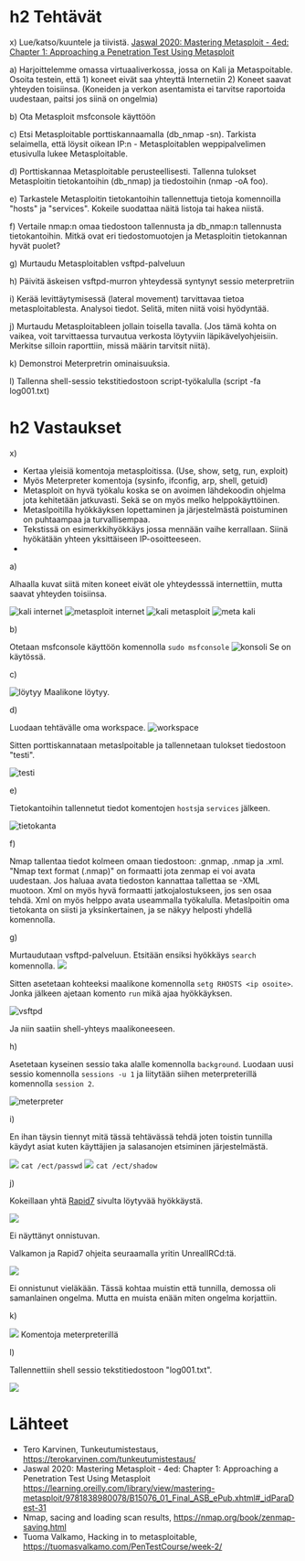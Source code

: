 # h2 Tehtävät

x) Lue/katso/kuuntele ja tiivistä. [Jaswal 2020: Mastering Metasploit - 4ed: Chapter 1: Approaching a Penetration Test Using Metasploit](https://learning.oreilly.com/library/view/mastering-metasploit/9781838980078/B15076_01_Final_ASB_ePub.xhtml#_idParaDest-31)

a) Harjoittelemme omassa virtuaaliverkossa, jossa on Kali ja Metaspoitable. Osoita testein, että 1) koneet eivät saa yhteyttä Internetiin 2) Koneet saavat yhteyden toisiinsa. (Koneiden ja verkon asentamista ei tarvitse raportoida uudestaan, paitsi jos siinä on ongelmia)

b) Ota Metasploit msfconsole käyttöön

c) Etsi Metasploitable porttiskannaamalla (db_nmap -sn). Tarkista selaimella, että löysit oikean IP:n - Metasploitablen weppipalvelimen etusivulla lukee Metasploitable.

d) Porttiskannaa Metasploitable perusteellisesti. Tallenna tulokset Metasploitin tietokantoihin (db_nmap) ja tiedostoihin (nmap -oA foo).

e) Tarkastele Metasploitin tietokantoihin tallennettuja tietoja komennoilla "hosts" ja "services". Kokeile suodattaa näitä listoja tai hakea niistä.

f) Vertaile nmap:n omaa tiedostoon tallennusta ja db_nmap:n tallennusta tietokantoihin. Mitkä ovat eri tiedostomuotojen ja Metasploitin tietokannan hyvät puolet?

g) Murtaudu Metasploitablen vsftpd-palveluun

h) Päivitä äskeisen vsftpd-murron yhteydessä syntynyt sessio meterpretriin

i) Kerää levittäytymisessä (lateral movement) tarvittavaa tietoa metasploitablesta. Analysoi tiedot. Selitä, miten niitä voisi hyödyntää.

j) Murtaudu Metasploitableen jollain toisella tavalla. (Jos tämä kohta on vaikea, voit tarvittaessa turvautua verkosta löytyviin läpikävelyohjeisiin. Merkitse silloin raporttiin, missä määrin tarvitsit niitä).

k) Demonstroi Meterpretrin ominaisuuksia.

l) Tallenna shell-sessio tekstitiedostoon script-työkalulla (script -fa log001.txt)



# h2 Vastaukset

x)
- Kertaa yleisiä komentoja metasploitissa. (Use, show, setg, run, exploit)
- Myös Meterpreter komentoja (sysinfo, ifconfig, arp, shell, getuid)
- Metasploit on hyvä työkalu koska se on avoimen lähdekoodin ohjelma jota kehitetään jatkuvasti. Sekä se on myös melko helppokäyttöinen.
- Metaslpoitilla hyökkäyksen lopettaminen ja järjestelmästä poistuminen on puhtaampaa ja turvallisempaa.
- Tekstissä on esimerkkihyökkäys jossa mennään vaihe kerrallaan. Siinä hyökätään yhteen yksittäiseen IP-osoitteeseen.
- 

a) 

Alhaalla kuvat siitä miten koneet eivät ole yhteydesssä internettiin, mutta saavat yhteyden toisiinsa.

![kali internet](https://github.com/user-attachments/assets/e2023154-7628-4ec4-9692-1eb6414f0bce)
![metasploit internet](https://github.com/user-attachments/assets/32fc320d-229b-4132-a81f-315ae47e870b)
![kali metasploit](https://github.com/user-attachments/assets/0ef088d2-1bfb-4c83-b218-1a09cb380cd3)
![meta kali](https://github.com/user-attachments/assets/b15da02e-8327-476b-aa3a-fc268d8f800d)

b) 

Otetaan msfconsole käyttöön komennolla `sudo msfconsole`
![konsoli](https://github.com/user-attachments/assets/56baf7a0-ab1e-4561-965e-415dc8834534)
Se on käytössä.

c) 

![löytyy](https://github.com/user-attachments/assets/5ab2f215-743f-479e-91fd-2014013468e3)
Maalikone löytyy.

d) 

Luodaan tehtävälle oma workspace.
![workspace](https://github.com/user-attachments/assets/22bddeea-6e84-41c1-93fb-798f189e7ecd)

Sitten porttiskannataan metaslpoitable ja tallennetaan tulokset tiedostoon "testi". 

![testi](https://github.com/user-attachments/assets/09632094-6ede-42d9-9651-f69811f0c8a0)

e)

Tietokantoihin tallennetut tiedot komentojen `hosts`ja `services` jälkeen. 

![tietokanta](https://github.com/user-attachments/assets/510f8cd9-46a0-4237-beae-5e8903e8b2d5)

f) 

Nmap tallentaa tiedot kolmeen omaan tiedostoon: .gnmap, .nmap ja .xml. "Nmap text format (.nmap)" on formaatti jota zenmap ei voi avata uudestaan. Jos haluaa avata tiedoston kannattaa tallettaa se -XML muotoon. Xml on myös hyvä formaatti jatkojalostukseen, jos sen osaa tehdä. Xml on myös helppo avata useammalla työkalulla. Metaslpoitin oma tietokanta on siisti ja yksinkertainen, ja se näkyy helposti yhdellä komennolla. 

g) 

Murtaudutaan vsftpd-palveluun. Etsitään ensiksi hyökkäys `search` komennolla. 
![](https://github.com/user-attachments/assets/7fef609b-649f-441a-a60f-8501cf047acf)

Sitten asetetaan kohteeksi maalikone komennolla `setg RHOSTS <ip osoite>`. Jonka jälkeen ajetaan komento `run` mikä ajaa hyökkäyksen. 

![vsftpd](https://github.com/user-attachments/assets/04f3d2c2-852d-473f-9c33-a22c68c75393)

Ja niin saatiin shell-yhteys maalikoneeseen. 

h)

 Asetetaan kyseinen sessio taka alalle komennolla `background`. Luodaan uusi sessio komennolla `sessions -u 1` ja liitytään siihen meterpreterillä komennolla `session 2`.
 
![meterpreter](https://github.com/user-attachments/assets/e7b335f3-efb4-4dd3-a978-207e98cd0e52)

i) 

En ihan täysin tiennyt mitä tässä tehtävässä tehdä joten toistin tunnilla käydyt asiat kuten käyttäjien ja salasanojen etsiminen järjestelmästä. 

![](https://github.com/user-attachments/assets/e9923b53-e036-485c-9e04-2dd8c6e98f3d)
`cat /ect/passwd`
![](https://github.com/user-attachments/assets/3125916a-d38e-4f0f-90fc-e261e53d9473)
`cat /ect/shadow`

j)

Kokeillaan yhtä [Rapid7](https://docs.rapid7.com/metasploit/metasploitable-2-exploitability-guide/) sivulta löytyvää hyökkäystä.

![](https://github.com/user-attachments/assets/c9526da3-9ac6-4ffd-ade2-58e1febf0f2a)

Ei näyttänyt onnistuvan. 

Valkamon ja Rapid7 ohjeita seuraamalla yritin UnrealIRCd:tä. 

![](https://github.com/user-attachments/assets/c0447d44-b81c-47fd-b830-9305d3435e30)

Ei onnistunut vieläkään. Tässä kohtaa muistin että tunnilla, demossa oli samanlainen ongelma. Mutta en muista enään miten ongelma korjattiin. 


k)

![](https://github.com/user-attachments/assets/0e6f19e0-e120-4d2a-a2f2-f065ebadaafe)
Komentoja meterpreterillä 

l) 

Tallennettiin shell sessio tekstitiedostoon "log001.txt".

![](https://github.com/user-attachments/assets/b2dcae1b-c35e-44e4-b8c8-2af36e1ef091)







# Lähteet
- Tero Karvinen, Tunkeutumistestaus, https://terokarvinen.com/tunkeutumistestaus/
-  Jaswal 2020: Mastering Metasploit - 4ed: Chapter 1: Approaching a Penetration Test Using Metasploit https://learning.oreilly.com/library/view/mastering-metasploit/9781838980078/B15076_01_Final_ASB_ePub.xhtml#_idParaDest-31
-  Nmap, sacing and loading scan results, https://nmap.org/book/zenmap-saving.html
-  Tuoma Valkamo, Hacking in to metasploitable, https://tuomasvalkamo.com/PenTestCourse/week-2/


